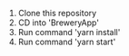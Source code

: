 1. Clone this repository
2. CD into 'BreweryApp'
3. Run command 'yarn install'
4. Run command 'yarn start'
